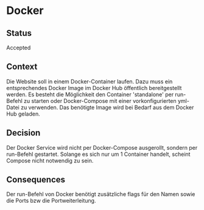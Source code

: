 # Docker

## Status

Accepted

## Context

Die Website soll in einem Docker-Container laufen. Dazu muss ein entsprechendes Docker Image im Docker Hub öffentlich bereitgestellt werden.
Es besteht die Möglichkeit den Container 'standalone' per run-Befehl zu starten oder Docker-Compose mit einer vorkonfigurierten yml-Datei zu verwenden.
Das benötigte Image wird bei Bedarf aus dem Docker Hub geladen.

## Decision

Der Docker Service wird nicht per Docker-Compose ausgerollt, sondern per run-Befehl gestartet.
Solange es sich nur um 1 Container handelt, scheint Compose nicht notwendig zu sein. 
## Consequences

Der run-Befehl von Docker benötigt zusätzliche flags für den Namen sowie die Ports bzw die Portweiterleitung.